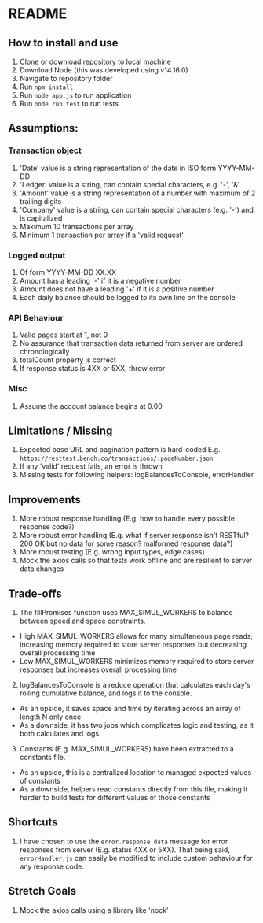 # README

## How to install and use
1. Clone or download repository to local machine
2. Download Node (this was developed using v14.16.0)
3. Navigate to repository folder
4. Run `npm install`
5. Run `node app.js` to run application
6. Run `node run test` to run tests

## Assumptions:
### Transaction object
1. 'Date' value is a string representation of the date in ISO form YYYY-MM-DD
2. 'Ledger' value is a string, can contain special characters, e.g. '-', '&'
3. 'Amount' value is a string representation of a number with maximum of 2 trailing digits
4. 'Company' value is a string, can contain special characters (e.g. '-') and is capitalized
5. Maximum 10 transactions per array
6. Minimum 1 transaction per array if a 'valid request'

### Logged output
1. Of form YYYY-MM-DD XX.XX
2. Amount has a leading '-' if it is a negative number
3. Amount does not have a leading '+' if it is a positive number
4. Each daily balance should be logged to its own line on the console

### API Behaviour
1. Valid pages start at 1, not 0
2. No assurance that transaction data returned from server are ordered chronologically
3. totalCount property is correct
4. If response status is 4XX or 5XX, throw error

### Misc
1. Assume the account balance begins at 0.00

## Limitations / Missing
1. Expected base URL and pagination pattern is hard-coded E.g. `https://resttest.bench.co/transactions/:pageNumber.json`
2. If any 'valid' request fails, an error is thrown
3. Missing tests for following helpers: logBalancesToConsole, errorHandler

## Improvements
1. More robust response handling (E.g. how to handle every possible response code?)
2. More robust error handling (E.g. what if server response isn't RESTful? 200 OK but no data for some reason? malformed response data?)
3. More robust testing (E.g. wrong input types, edge cases)
4. Mock the axios calls so that tests work offline and are resilient to server data changes

## Trade-offs
1. The fillPromises function uses MAX_SIMUL_WORKERS to balance between speed and space constraints.
  - High MAX_SIMUL_WORKERS allows for many simultaneous page reads, increasing memory required to store server responses but decreasing overall processing time
  - Low MAX_SIMUL_WORKERS minimizes memory required to store server responses but increases overall processing time
2. logBalancesToConsole is a reduce operation that calculates each day's rolling cumulative balance, and logs it to the console.
  - As an upside, it saves space and time by iterating across an array of length N only once
  - As a downside, it has two jobs which complicates logic and testing, as it both calculates and logs
3. Constants (E.g. MAX_SIMUL_WORKERS) have been extracted to a constants file.
  - As an upside, this is a centralized location to managed expected values of constants
  - As a downside, helpers read constants directly from this file, making it harder to build tests for different values of those constants

## Shortcuts
1. I have chosen to use the `error.response.data` message for error responses from server (E.g. status 4XX or 5XX). That being said, `errorHandler.js` can easily be modified to include custom behaviour for any response code.

## Stretch Goals
1. Mock the axios calls using a library like 'nock'